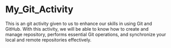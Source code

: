 # My_Git_Activity
This is an git activity given to us to enhance our skills in using Git and GitHub. With this activity, we will be able to know how to create and manage repository, performs essential Git operations, and synchronize your local and remote repositories effectively.
